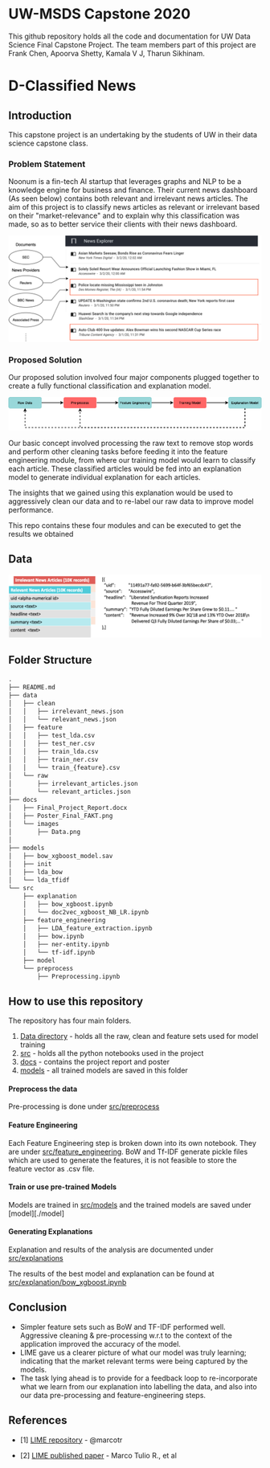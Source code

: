 # UW-MSDS Capstone 2020

This github repository holds all the code and documentation for UW Data Science Final Capstone Project. The team members part 
of this project are Frank Chen, Apoorva Shetty, Kamala V J, Tharun Sikhinam.

# D-Classified News

## Introduction
This capstone project is an undertaking by the students of UW in their data science capstone class.

### Problem Statement
Noonum is a fin-tech AI startup that leverages graphs and NLP to be a knowledge engine for business and finance. Their current news dashboard (As seen below) contains both relevant and irrelevant news articles. The aim of this project is to classify news articles as relevant or irrelevant based on their "market-relevance" and to explain why this classification was made, so as to better service their clients with their news dashboard.

![Noonum Dashboard](docs/images/NoonumDashboard.png)

### Proposed Solution

Our proposed solution involved four major components plugged together to create a fully functional classification and explanation model.

![System Design](docs/images/SystemDesign.png)

Our basic concept involved processing the raw text to remove stop words and perform other cleaning tasks before feeding it into the feature engineering module, from where our training model would learn to classify each article. These classified articles would be fed into an explanation model to generate individual explanation for each articles. 

The insights that we gained using this explanation would be used to aggressively clean our data and to re-label our raw data to improve model performance.

This repo contains these four modules and can be executed to get the results we obtained

## Data

![Data Description](docs/images/Data.png)

## Folder Structure

```
.
├── README.md
├── data
│   ├── clean
│   │   ├── irrelevant_news.json
│   │   └── relevant_news.json
│   ├── feature
│   │   ├── test_lda.csv
│   │   ├── test_ner.csv
│   │   ├── train_lda.csv
│   │   ├── train_ner.csv
│   │   └── train_{feature}.csv
│   └── raw
│       ├── irrelevant_articles.json
│       └── relevant_articles.json
├── docs
│   ├── Final_Project_Report.docx
│   ├── Poster_Final_FAKT.png
│   └── images
│       ├── Data.png
│       
├── models
│   ├── bow_xgboost_model.sav
│   ├── init
│   ├── lda_bow
│   └── lda_tfidf
└── src
    ├── explanation
    │   ├── bow_xgboost.ipynb
    │   └── doc2vec_xgboost_NB_LR.ipynb
    ├── feature_engineering
    │   ├── LDA_feature_extraction.ipynb
    │   ├── bow.ipynb
    │   ├── ner-entity.ipynb
    │   └── tf-idf.ipynb
    ├── model
    └── preprocess
        ├── Preprocessing.ipynb

```

## How to use this repository

The repository has four main folders. 
1. [Data directory](./data) - holds all the raw, clean and feature sets used for model training
2. [src](./src) - holds all the python notebooks used in the project
3. [docs](./docs) - contains the project report and poster
4. [models](./models) - all trained models are saved in this folder


#### Preprocess the data
Pre-processing is done under [src/preprocess](./src/preprocess)
#### Feature Engineering
Each Feature Engineering step is broken down into its own notebook. They are under [src/feature_engineering](./src/feature_engineering). BoW and Tf-IDF generate pickle files which are used to generate the features, it is not feasible to store the feature vector as .csv file.
#### Train or use pre-trained Models
Models are trained in [src/models](./src/model) and the trained models are saved under [model][./model]
#### Generating Explanations
Explanation and results of the analysis are documented under [src/explanations](./src/explanation)

The results of the best model and explanation can be found at [src/explanation/bow_xgboost.ipynb](./src/explanation/bow_xgboost.ipynb)

## Conclusion
- Simpler feature sets such as BoW and TF-IDF performed well. Aggressive cleaning & pre-processing w.r.t to the context of the application improved the accuracy of the model.
- LIME gave us a clearer picture of what our model was truly learning; indicating that the market relevant terms were being captured by the models. 
- The task lying ahead is to provide for a feedback loop to re-incorporate what we learn from our explanation into labelling the data, and also into our data pre-processing and feature-engineering steps.


## References
- [1] [LIME repository](https://github.com/marcotcr/lime) - @marcotr

- [2] [LIME published paper](https://arxiv.org/abs/1602.04938) - Marco Tulio R., et al


